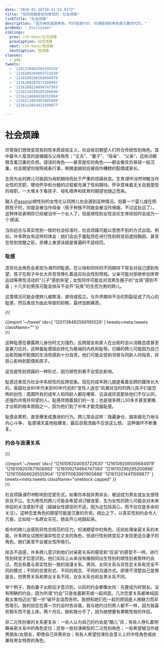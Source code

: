 ```yaml
---
date: "2020-01-26T20:41:55.827Z"
title: "性别烦躁是如何表现的：社会烦躁"
linkTitle: "社会烦躁"
description: "因为角色就是角色，代价就是代价，扮演错误的角色是沉重的代价。"
preBody: '_disclaimer'
siblings:
  prev: /zh-hans/社交烦躁
  prevCaption: 社交烦躁
  next: /zh-hans/性烦躁
  nextCaption: 性烦躁
classes:
  - gdb
tweets:
  - '1201138482569195526'
  - '1216109204093722630'
  - '1216109206509694979'
  - '1216109207671508992'
  - '1216109214994747393'
  - '1216110299285200896'
  - '1216110666626555904'
  - '1216111083997605888'
  - '1216112014411599877'

---
```


# 社会烦躁

尽管我们想改变现有的性本质歧视主义，社会依旧期望人们符合传统性别角色。其中最令人窒息的是婚姻与父母角色；“丈夫”、“妻子”、“母亲”、“父亲”，这些词都暗含着沉重的负担。错误的角色——甚至是任何角色——都会像背负铁球一般沉重。社会期望你按照戒条行事，稍微逾越则会被视作糟糕的配偶或家长。

生而为女的跨儿可能因为母职期待而处于严重的烦躁状态。生育*理所当然地*被当作女性的天职，哪怕怀孕和分娩的过程都充满了性别期待。怀孕意味着无关自我感受的母职，一大堆关于看孩子、母乳喂养和抚育的期望也随之而来。

融入([Passing](https://en.wikipedia.org/wiki/Passing_(gender)))顺性别的女性化认同跨儿也会遇到这种情况。抱着一个婴儿或在照顾孩子时，你就会被当作母亲（孩子种族不同就会被当作保姆，不过这扯远了）。这种体验表明你已经被当作一个女人了，但是顺性别女性谈论生育经验时会成为一个*错误*。

当你迎合与真实性别一致的社会标准时，社会烦躁可能以意想不到的方式出现。例如，许多跨女有这样的体会：她们会出于羞耻而在进行性别转变前遮挡胸部。甚至在性别觉醒之前，赤裸上身游泳就是普遍的不适经历。

### 耻感

违背社会角色会表现为*强烈的*耻感。在父母和同伴的不同期待下常会对自己感到失望，孩子在柜子中长大并苦苦挣扎着适应社会性别常规。父亲可能对拒绝参加体育运动等男性活动的“儿子”感到失望；女性同伴可能会对混男生圈子的“女孩”感到不喜；十几岁的男孩可能会排斥不会开“玩笑”的生而为男的跨儿。

这类情况可能会使跨儿被欺凌、虐待或孤立。与外界期待不合的割裂促成了内心的耻感，然后表现为由此导致的抑郁，最终加剧痛苦。

{!{ <div class="gutter">{{import '~/tweet' ids=[
    '1201138482569195526'
] tweets=meta.tweets className="" }}</div> }!}

这种耻感在暴露跨儿身份时尤为强烈。反跨朋友和家人在出柜时会以消极态度甚至是暴力应对，这种羞耻感因此转化为极端的内疚和耻辱。已婚的跨儿可能因为自己出柜而破坏配偶的生活而感到十分自责。他们可能会受到邻居与同龄人的指责，并担心影响到配偶和孩子。

这也是性别烦躁的一种形式，因为顺性别者不会受此影响。

耻感还表现为社会中系统性的反跨现象。现在的成年跨儿就是看着反跨的媒体长大的。美国社会80年代末到90年代初的“变性人迷恋”风潮对当时的跨儿孩子们是恐怖的创伤：周围所有的成年人和同龄人都在嘲笑、讥讽或厌恶那些他们不仅认同，还强烈共情并仰望的人。耻感伴随着我们的一生；也是很多跨儿30多岁甚至更晚才出柜的根本原因之一，因为他们到了中年才能克服耻感。

耻感会累积，直至爆发成激进的行为。跨儿常会这样：隐藏身份、越来越无力地与内心斗争， 耻感铺天盖地般爆发，最后自我洗脑不应该这么想。 这种循环不断重复。

### 约会与浪漫关系

{!{ <div class="gutter">{{import '~/tweet' ids=[
  '1216109204093722630'
  '1216109206509694979'
  '1216109207671508992'
  '1216109214994747393'
  '1216110299285200896'
  '1216110666626555904'
  '1216111083997605888'
  '1216112014411599877'
] tweets=meta.tweets className="oneblock capped" }}</div> }!}

社会烦躁*强烈地*影响到恋爱形式。如果你本就非男非女，被迫成为男友或女友很怪异且不公。生为男性的跨儿可能会希望*自己*被宠爱，生为女性的跨儿可能会对未来伴侣的关注感到不适（超越女性感受的不适，因为这包括真心，而不仅仅是多余的关注）。这种恋爱角色的期望可能是沉重的负担。相比之下，以真实性别约会令人亢奋。比如给一名跨女买花，她会开心地跳起来。

柜中的跨儿会感到异性恋规范的压力，扮演期望中的角色，压抑处理亲密关系的本能。许多跨女试图扮演异性恋丈夫的角色，但进行性别转变后才发现更适合妻子的角色。她们甚至不会被女性所吸引。

除去不适感，许多跨儿意识到他们对亲密关系的感受和“应该”的感受不一样。进行性别转变才后意识到，他们实际上从来没有像相同出生性别的顺性别者那样约会过，而总有着与真实性别一致的浪漫关系。男同、女同关系与异性恋关系有完全不同的模式；不同的恋爱形式、不同的观念、不同的沟通方式。即使不清楚自己是男是女，但男男关系和男女关系不同，女女关系也和女男关系不同。

举个例子，我向妻子出柜后才意识到，以前的约会都像女同：先要成为好朋友。没有明确的约会，因为所谓“约会”只是坐着聊天或一起闲逛。几次恋爱关系都单纯因我太害怕迈出“那一步”破坏友谊而告吹。我想和她们在一起的原因是人格魅力而非性吸引。我的初恋在第一次约会时告诉我，我与她约过的男人都不一样，因为我喜欢聊天而不是上床。两个月后，她和我分手了，因为她想要有果敢性格的伴侣。

非二元性别者的关系更复杂：一些人认为自己的约会是“酷儿”风；有些人挣扎着明确亲密关系中的角色定位；还有一些扮演典型的二元性别角色；一些希望被当作是男朋友/女朋友，即使自己非男非女；有些人希望扮演社会意义上的中性角色或由兼有男女特质的角色。
